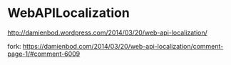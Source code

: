 WebAPILocalization
==================
http://damienbod.wordpress.com/2014/03/20/web-api-localization/

fork: https://damienbod.com/2014/03/20/web-api-localization/comment-page-1/#comment-6009
